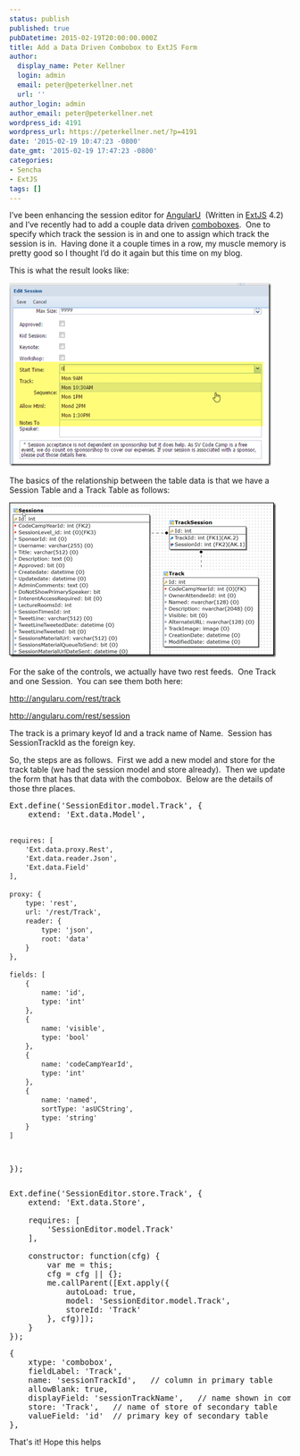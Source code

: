 ```yaml
---
status: publish
published: true
pubDatetime: 2015-02-19T20:00:00.000Z
title: Add a Data Driven Combobox to ExtJS Form
author:
  display_name: Peter Kellner
  login: admin
  email: peter@peterkellner.net
  url: ''
author_login: admin
author_email: peter@peterkellner.net
wordpress_id: 4191
wordpress_url: https://peterkellner.net/?p=4191
date: '2015-02-19 10:47:23 -0800'
date_gmt: '2015-02-19 17:47:23 -0800'
categories:
- Sencha
- ExtJS
tags: []
---
```

<p>I’ve been enhancing the session editor for <a href="https://angularu.com/" target="_blank">AngularU</a>&#160; (Written in <a href="http://sencha.com/" target="_blank">ExtJS</a> 4.2)&#160; and I’ve recently had to add a couple data driven <a href="http://docs.sencha.com/extjs/4.2.3/#!/api/Ext.form.field.ComboBox" target="_blank">comboboxes</a>.&#160; One to specify which track the session is in and one to assign which track the session is in.&#160; Having done it a couple times in a row, my muscle memory is pretty good so I thought I’d do it again but this time on my blog.</p>
<p>This is what the result looks like:</p>
<p><a href="/wp/wp-content/uploads/2015/02/image3.png"><img title="image" style="border-left-width: 0px; border-right-width: 0px; border-bottom-width: 0px; display: inline; border-top-width: 0px" border="0" alt="image" src="/wp/wp-content/uploads/2015/02/image_thumb3.png" width="469" height="328" /></a> </p>
<p>The basics of the relationship between the table data is that we have a Session Table and a Track Table as follows:</p>
<p><a href="/wp/wp-content/uploads/2015/02/image4.png"><img title="image" style="border-left-width: 0px; border-right-width: 0px; border-bottom-width: 0px; display: inline; border-top-width: 0px" border="0" alt="image" src="/wp/wp-content/uploads/2015/02/image_thumb4.png" width="478" height="277" /></a> </p>
<p>For the sake of the controls, we actually have two rest feeds.&#160; One Track and one Session.&#160; You can see them both here:</p>
<p><a href="http://angularu.com/rest/track">http://angularu.com/rest/track</a></p>
<p><a href="http://angularu.com/rest/session">http://angularu.com/rest/session</a></p>
<p>The track is a primary keyof Id and a track name of Name.&#160; Session has SessionTrackId as the foreign key.</p>
<p>So, the steps are as follows.&#160; First we add a new model and store for the track table (we had the session model and store already).&#160; Then we update the form that has that data with the combobox.&#160; Below are the details of those thre places.</p>
<pre lang="javascript" title="C# Code" >
Ext.define('SessionEditor.model.Track', {
    extend: 'Ext.data.Model',

    requires: [
        'Ext.data.proxy.Rest',
        'Ext.data.reader.Json',
        'Ext.data.Field'
    ],

    proxy: {
        type: 'rest',
        url: '/rest/Track',
        reader: {
            type: 'json',
            root: 'data'
        }
    },

    fields: [
        {
            name: 'id',
            type: 'int'
        },
        {
            name: 'visible',
            type: 'bool'
        },
        {
            name: 'codeCampYearId',
            type: 'int'
        },
        {
            name: 'named',
            sortType: 'asUCString',
            type: 'string'
        }
    ]
});</pre>
<pre lang="javascript" title="track store">Ext.define('SessionEditor.store.Track', {
    extend: 'Ext.data.Store',

    requires: [
        'SessionEditor.model.Track'
    ],

    constructor: function(cfg) {
        var me = this;
        cfg = cfg || {};
        me.callParent([Ext.apply({
            autoLoad: true,
            model: 'SessionEditor.model.Track',
            storeId: 'Track'
        }, cfg)]);
    }
});</pre>
<pre lang="javascript" title="form with combobox">{
    xtype: 'combobox',
    fieldLabel: 'Track',
    name: 'sessionTrackId',   // column in primary table
    allowBlank: true,
    displayField: 'sessionTrackName',   // name shown in combobox
    store: 'Track',   // name of store of secondary table
    valueField: 'id'  // primary key of secondary table
},</pre>
<p>That's it! Hope this helps</p>
